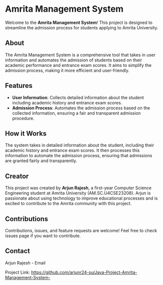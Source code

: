 # Amrita Management System

Welcome to the **Amrita Management System**! This project is designed to streamline the admission process for students applying to Amrita University.

## About

The Amrita Management System is a comprehensive tool that takes in user information and automates the admission of students based on their academic performance and entrance exam scores. It aims to simplify the admission process, making it more efficient and user-friendly.

## Features

- **User Information**: Collects detailed information about the student including academic history and entrance exam scores.
- **Admission Process**: Automates the admission process based on the collected information, ensuring a fair and transparent admission procedure.

## How it Works

The system takes in detailed information about the student, including their academic history and entrance exam scores. It then processes this information to automate the admission process, ensuring that admissions are granted fairly and transparently.

## Creator

This project was created by **Arjun Rajesh**, a first-year Computer Science Engineering student at Amrita University (AM.SC.U4CSE23208). Arjun is passionate about using technology to improve educational processes and is excited to contribute to the Amrita community with this project.

## Contributions

Contributions, issues, and feature requests are welcome! Feel free to check issues page if you want to contribute.

## Contact

Arjun Rajesh - Email

Project Link: https://github.com/arjunr24-su/Java-Project-Amrita-Management-System-


